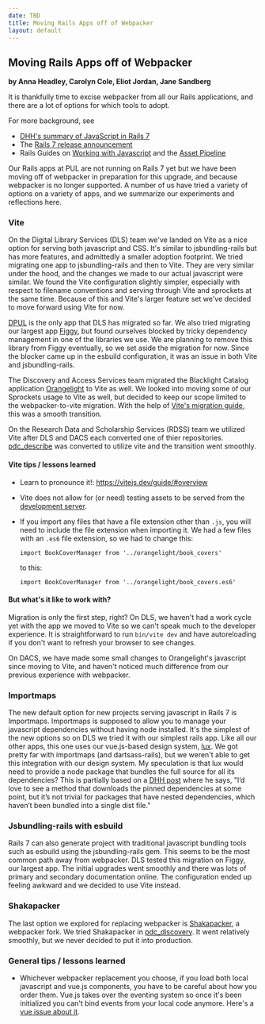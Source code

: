 ```yaml
---
date: TBD
title: Moving Rails Apps off of Webpacker
layout: default
---
```


## Moving Rails Apps off of Webpacker
**by Anna Headley, Carolyn Cole, Eliot Jordan, Jane Sandberg**

It is thankfully time to excise webpacker from all our Rails applications, and there are a lot of options for which tools to adopt.

For more background, see
* [DHH's summary of JavaScript in Rails 7](https://world.hey.com/dhh/rails-7-will-have-three-great-answers-to-javascript-in-2021-8d68191b)
* The [Rails 7 release announcement](https://rubyonrails.org/2021/12/15/Rails-7-fulfilling-a-vision)
* Rails Guides on [Working with Javascript](https://guides.rubyonrails.org/working_with_javascript_in_rails.html) and the [Asset Pipeline](https://guides.rubyonrails.org/asset_pipeline.html)

Our Rails apps at PUL are not running on Rails 7 yet but we have been moving off
of webpacker in preparation for this upgrade, and because webpacker is no longer
supported. A number of us have tried a variety of options on a variety of apps,
and we summarize our experiments and reflections here.

### Vite

On the Digital Library Services (DLS) team we've landed on Vite as a nice option
for serving both javascript and CSS. It's similar to jsbundling-rails but has
more features, and admittedly a smaller adoption footprint. We tried migrating one app to
jsbundling-rails and then to Vite. They are very similar under the hood, and the
changes we made to our actual javascript were similar. We found the Vite
configuration slightly simpler, especially with respect to filename conventions
and serving through Vite and sprockets at the same time. Because of this
and Vite's larger feature set we've decided to move forward using Vite for now.

[DPUL](https://github.com/pulibrary/dpul/pull/1380) is the only app that DLS has migrated so far. We also tried migrating our largest app [Figgy](https://github.com/pulibrary/figgy), but found ourselves blocked by tricky dependency management in one of the libraries we use. We are planning to remove this library from Figgy eventually, so we set aside the migration for now. Since the blocker came up in the esbuild configuration, it was an issue in both Vite and jsbundling-rails.

The Discovery and Access Services team migrated the Blacklight Catalog application [Orangelight](https://github.com/pulibrary/orangelight/pull/3164) to Vite as well.
We looked into moving some of our Sprockets usage to Vite as well, but decided to keep our scope limited to the webpacker-to-vite migration.
With the help of [Vite's migration guide](https://vite-ruby.netlify.app/guide/migration.html#webpacker-%F0%9F%93%A6), this was a smooth transition.

On the Research Data and Scholarship Services (RDSS) team we utilized Vite after DLS and DACS each converted one of thier repositories. [pdc_describe](https://github.com/pulibrary/pdc_describe/pull/397/files) was converted to utilize vite and the transition went smoothly.

#### Vite tips / lessons learned

- Learn to pronounce it!: https://vitejs.dev/guide/#overview
- Vite does not allow for (or need) testing assets to be served from the [development server](https://github.com/pulibrary/pdc_describe/pull/403).
- If you import any files that have a file extension other than `.js`, you will need to include
the file extension when importing it.  We had a few files with an `.es6` file extension, so we
had to change this:

      import BookCoverManager from '../orangelight/book_covers'

    to this:

      import BookCoverManager from '../orangelight/book_covers.es6'

#### But what's it like to work with?

Migration is only the first step, right? On DLS, we haven't had a work cycle yet
with the app we moved to Vite so we can't speak much to the developer
experience. It is straightforward to run `bin/vite dev` and have autoreloading
if you don't want to refresh your browser to see changes.

On DACS, we have made some small changes to Orangelight's javascript since moving to Vite,
and haven't noticed much difference from our previous experience with webpacker.

### Importmaps

The new default option for new projects serving javascript in Rails 7 is Importmaps. Importmaps is supposed to allow you to manage your javascript dependencies
without having node installed. It's the simplest of the new options so on DLS we
tried it with our simplest rails app. Like all our other apps, this one uses our
vue.js-based design system, [lux](https://github.com/pulibrary/lux). We got
pretty far with importmaps (and dartsass-rails), but we weren't able to get this
integration with our design system. My speculation is that lux would need to
provide a node package that bundles the full source for all its dependencies? This is partially based on a [DHH
post](https://discuss.rubyonrails.org/t/rails-es6-based-replacement-for-webpacker/78656/7)
where he says, "I’d love to see a method that downloads the pinned dependencies
at some point, but it’s not trivial for packages that have nested dependencies,
which haven’t been bundled into a single dist file."

### Jsbundling-rails with esbuild

Rails 7 can also generate project with traditional javascript bundling tools such as esbuild using the jsbundling-rails gem. This seems to be the most common path away from webpacker. DLS tested this migration on Figgy, our largest app. The initial upgrades went smoothly and there was lots of primary and secondary documentation online. The configuration ended up feeling awkward and we decided to use Vite instead.

### Shakapacker

The last option we explored for replacing webpacker is [Shakapacker](https://github.com/shakacode/shakapacker), a webpacker fork. We tried Shakapacker in [pdc_discovery](https://github.com/pulibrary/pdc_discovery/pull/307).  It went relatively smoothly, but we never decided to put it into production.

### General tips / lessons learned

- Whichever webpacker replacement you choose, if you load both local javascript and vue.js components, you have to be careful about how you order them. Vue.js takes over the eventing system so once it's been initialized you can't bind events from your local code anymore. Here's a [vue issue about it](https://github.com/vuejs/vue/issues/3587).

